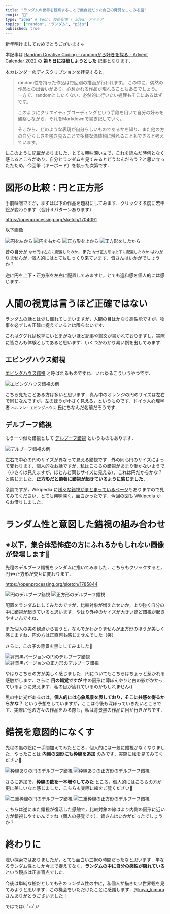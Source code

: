 ```yaml
---
title: "ランダムの世界を観察することで無自覚だった自己の発見をここみる話"
emoji: "📔"
type: "idea" # tech: 技術記事 / idea: アイデア
topics: ["random", "ランダム", "p5js"]
published: true
---
```


新年明けましておめでとうございます←

本記事は [Random Creative Coding - randomから好きを探る - Advent Calendar 2022](https://qiita.com/advent-calendar/2022/random_creative_coding) の __第６日に投稿しようとした__ 記事となります．

本カレンダーのディスクリプションを拝見すると，

> random性を持った作品は毎回別の描画が行われます。
> この中に、偶然の作品との出会いがあり、心惹かれる作品が現れることもあるでしょう。
> 一方で、randomとしたくない、必然的に行いたい処理もそこにあるはずです。
>
> このようにクリエイティブコーディングという手段を用いて自分の好みを観察しながら、それをMarkdownで書き記していく。
>
> そこから、どのような表現が自分らしいものであるかを知り、また他の方の自分らしさを覗き見ることで多様な価値観に触れることもできると考えています。

にこのように記載がありました．とても興味深い文で，これを読んだ時何となく感じるところがあり，自分とランダムを見てみるとどうなんだろう？と思い立ったたため，今回筆（キーボード）を執った次第です．

# 図形の比較：円と正方形

手前味噌ですが，まずは以下の作品を題材にしてみます．クリックする度に若干絵が変わります（合計４パターンあります）

https://openprocessing.org/sketch/1704091

以下画像

![円を左から](https://storage.googleapis.com/zenn-user-upload/f751d3a65c1d-20230106.png)
![円を右から](https://storage.googleapis.com/zenn-user-upload/298f45f424d1-20230106.png)
![正方形を上から](https://storage.googleapis.com/zenn-user-upload/6a0ccbd7f66f-20230106.png)
![正方形をしたから](https://storage.googleapis.com/zenn-user-upload/6a2214380893-20230106.png)

昔の自分が `なぜ円は左右に配置したのか`，また `なぜ正方形は上下に配置したのか` はわかりませんが，個人的にはとてもしっくり来ています．皆さんはいかがでしょうか？

逆に円を上下・正方形を左右に配置してみますと，とても違和感を個人的には感じます．

# 人間の視覚は言うほど正確ではない

ランダムの話とは少し離れてしまいますが，人間の目はかなり高性能ですが，物事を必ずしも正確に捉えているとは限らないです．

これはググれば枚挙にいとまがないほど記事や論文が書かれておりますし，実際に皆さんも体験としてあると思います．いくつかわかり易い例を出してみます．

## エビングハウス錯視

[エビングハウス錯視](https://ja.wikipedia.org/wiki/エビングハウス錯視) と呼ばれるものですね．いわゆるこういうやつです．

![エビングハウス錯視の例](https://www.benricho.org/Unchiku/Opticalillusion/img/01-Mond-vergleich.1.png)

こちら見たことある方は多いと思います．真ん中のオレンジの円のサイズは左右で同じなんですが，左のほうが小さく見える，というものです．ドイツ人心理学者 `ヘルマン・エビングハウス` 氏にちなんだ名前だそうです．

## デルブーフ錯視

もう一つ似た錯視として [デルブーフ錯視](https://ja.wikipedia.org/wiki/デルブーフ錯視) というものもあります．

![デルブーフ錯視の例](https://upload.wikimedia.org/wikipedia/commons/thumb/7/76/Delboeuf_illusion.svg/440px-Delboeuf_illusion.svg.png)

左右で中心の円のサイズが異なって見える錯視です．外の同心円のサイズによって変わります．個人的なお話ですが，私はこちらの錯視があまり働かないようで（小さくは見えますが，ほとんど同じサイズに見える），これは円だからかな？と感じました．__正方形だと顕著に錯視が起きているように感じました．__


余談ですが，Wikipedia に[様々な錯視がまとまっているページ](https://ja.wikipedia.org/wiki/錯視)もありますので見てみてください．とても興味深く，面白かったです．今回の図も Wikipedia からお借りしました．

# ランダム性と意図した錯視の組み合わせ

## ※以下，集合体恐怖症の方にふれるかもしれない画像が登場します🙇

先程のデルブーフ錯視をランダムに描いてみました．こちらもクリックすると，円⇔正方形が交互に変わります．

https://openprocessing.org/sketch/1785844

![円のデルブーフ錯視](https://storage.googleapis.com/zenn-user-upload/406840c309ed-20230106.png)
![正方形のデルブーフ錯視](https://storage.googleapis.com/zenn-user-upload/55f0e009d57b-20230106.png)

配置をランダムにしてみたのですが，比較対象が増えたせいか，より強く自分の中に錯視が起きていると思います．やはり外枠のサイズが大きいほど錯視が起きやすいんですね．

また個人の美の観点から言うと，なんでかわかりませんが正方形のほうが美しく感じますね．円の方は正直何も感じませんでした（笑）

さらに，この子の背景を黒にしてみました💁

![背景黒バージョンの円のデルブーフ錯視](https://storage.googleapis.com/zenn-user-upload/a91100c5b73e-20230106.png)
![背景黒バージョンの正方形のデルブーフ錯視](https://storage.googleapis.com/zenn-user-upload/94dc213db47c-20230106.png)

やはりこちらの方が美しく感じました．円についてもこちらはちょっと惹かれる感触がします．さらに __目の錯覚ですが__ 中の図形に薄ぼんやりと白の影がかかっているように見えます．私の目が疲れているのかもしれません()

黒の中に光があるのは，__個人的には心象風景を表しており，そこに共感を得るからかな？__ という予想をしていますが，ここは今後も深ぼっていきたいところです．実際に他の方々の作品をみる際も，私は背景黒の作品に目が行きがちです．

# 錯視を意図的になくす

先程の黒の絵に一手間加えてみたところ，個人的には一気に錯視がなくなりました．やったことは __内側の図形にも枠線を追加__ のみです．実際に絵を見てみてください💁

![枠線ありの円のデルブーフ錯視](https://storage.googleapis.com/zenn-user-upload/810ec2ba0b8d-20230106.png)
![枠線ありの正方形のデルブーフ錯視](https://storage.googleapis.com/zenn-user-upload/712b3fcecd68-20230106.png)

さらに追加で，__枠線の数を一本増やしてみた__ ところ，個人的にはこちらの方が更に美しいなと感じました．こちらも実際に絵をご覧ください💁

![二重枠線の円のデルブーフ錯視](https://storage.googleapis.com/zenn-user-upload/ecae2a87d273-20230106.png)
![二重枠線の正方形のデルブーフ錯視](https://storage.googleapis.com/zenn-user-upload/b0acacee00b0-20230106.png)

こちらは逆にまた錯視が復活した感触で，比較対象の線はより内側の図形に近い方が錯視しやすいんですね（個人の感覚です）．皆さんはいかがだったでしょうか？

# 終わりに

浅い探索ではありましたが，とても面白い三択の時間だったなと思います．単なるランダム性としか今まで捉えてなく，__ランダムの中に自分の感性が隠れている__ という観点は正直盲点でした．

今後は単純な絵だとしてもそのランダム性の中に，私個人が描きたい世界観を見てみようと思います．この機会をいただけたことに感謝します．[@koya_kimura](https://qiita.com/koya_kimura) さんありがとうございました！

ではでは(=ﾟωﾟ)ﾉ